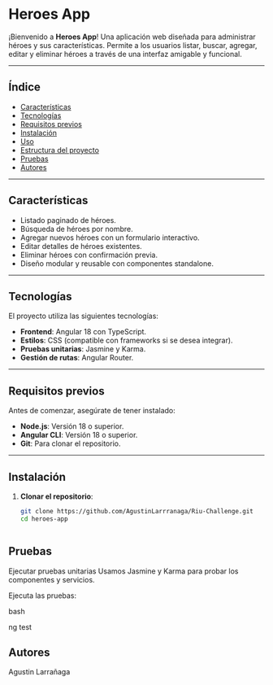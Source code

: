 # **Heroes App**

¡Bienvenido a **Heroes App**! Una aplicación web diseñada para administrar héroes y sus características. Permite a los usuarios listar, buscar, agregar, editar y eliminar héroes a través de una interfaz amigable y funcional.

---

## **Índice**

- [Características](#características)
- [Tecnologías](#tecnologías)
- [Requisitos previos](#requisitos-previos)
- [Instalación](#instalación)
- [Uso](#uso)
- [Estructura del proyecto](#estructura-del-proyecto)
- [Pruebas](#pruebas)
- [Autores](#autores)

---

## **Características**

- Listado paginado de héroes.
- Búsqueda de héroes por nombre.
- Agregar nuevos héroes con un formulario interactivo.
- Editar detalles de héroes existentes.
- Eliminar héroes con confirmación previa.
- Diseño modular y reusable con componentes standalone.

---

## **Tecnologías**

El proyecto utiliza las siguientes tecnologías:

- **Frontend**: Angular 18 con TypeScript.
- **Estilos**: CSS (compatible con frameworks si se desea integrar).
- **Pruebas unitarias**: Jasmine y Karma.
- **Gestión de rutas**: Angular Router.

---

## **Requisitos previos**

Antes de comenzar, asegúrate de tener instalado:

- **Node.js**: Versión 18 o superior.
- **Angular CLI**: Versión 18 o superior.
- **Git**: Para clonar el repositorio.

---

## **Instalación**

1. **Clonar el repositorio**:
   ```bash
   git clone https://github.com/AgustinLarrranaga/Riu-Challenge.git
   cd heroes-app



## **Pruebas**

Ejecutar pruebas unitarias
Usamos Jasmine y Karma para probar los componentes y servicios.

Ejecuta las pruebas:

bash

ng test

## **Autores**

Agustin Larrañaga